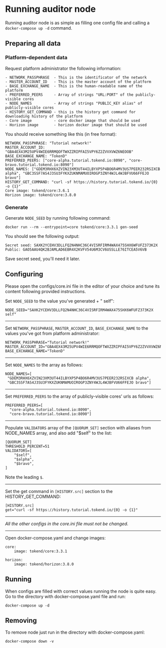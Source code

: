 # Running auditor node
Running auditor node is as simple as filling one config file and calling a `docker-compose up -d` command.
## Preparing all data
### Platform-dependent data
Request platform administrator the following information:

    - NETWORK_PASSPHRASE  - This is the identificator of the network
    - MASTER_ACCOUNT_ID   - This is the master account of the platform
    - BASE_EXCHANGE_NAME  - This is the human-readable name of the platform
    - PREFERRED_PEERS     - Array of strings "URL:PORT" of the publicly-visible cores
    - NODE_NAMES          - Array of strings "PUBLIC_KEY alias" of publicly-visible cores
    - HISTORY_GET_COMMAND - this is the history get command for downloading history of the platform
    - Core image          - core docker image that should be used
    - Horizon image       - horizon docker image that should be used

You should receive something like this (in free format):
```
NETWORK_PASSPHRASE: "Tutorial network!"
MASTER_ACCOUNT_ID:  "GBA4EX43M25UPV4WIE6RRMQOFTWXZZRIPFAI5VPY6Z2ZVVXVWZ6NEOOB"
BASE_EXCHANGE_NAME: "TokenD"
PREFERRED_PEERS: ["core-alpha.tutorial.tokend.io:8090", "core-bravo.tutorial.tokend.io:8090"]
NODE_NAMES: ["GDEM3RHX6XZVIN23XM3UT44ILBYXP5P4BO6R4MV3US7PEER232RSIXCB alpha", "GBC3SSF7AS4J3SU3FYKXZUKNMAMUOIROGP3ZNY4WJL4WJBFVU66FFEJO bravo"]
HISTORY_GET_COMMAND: "curl -sf https://history.tutorial.tokend.io/{0} -o {1}"
Core image: tokend/core:3.6.1
Horizon image: tokend/core:3.8.0
```

### Generate
Generate `NODE_SEED` by running following command:
```
docker run --rm --entrypoint=core tokend/core:3.3.1 gen-seed
```
You should see the following output:
```
Secret seed: SAXK2YCEHV3DLLFQ2N4NHC36C4VISRFIRM4WAX475SHX6WFUFZ373K2X
Public: GAO5AAU4QK2BJAMLAD6EBR4X2KVFV54U6M3CV6USSLLE76ITCEA5V6VB
```
Save secret seed, you'll need it later.

## Configuring
Please open the configs/core.ini file in the editor of your choice and tune its content following provided instructions.

Set `NODE_SEED` to the value you've generated + " self":
```
NODE_SEED="SAXK2YCEHV3DLLFQ2N4NHC36C4VISRFIRM4WAX475SHX6WFUFZ373K2X self"
```
___

Set `NETWORK_PASSPHRASE`, `MASTER_ACCOUNT_ID`, `BASE_EXCHANGE_NAME` to the values you've got from platform administrator:
```
NETWORK_PASSPHRASE="Tutorial network!"
MASTER_ACCOUNT_ID="GBA4EX43M25UPV4WIE6RRMQOFTWXZZRIPFAI5VPY6Z2ZVVXVWZ6NEOOB"
BASE_EXCHANGE_NAME="TokenD"
```
___

Set `NODE_NAMES` to the array as follows:
```
NODE_NAMES=[
 "GDEM3RHX6XZVIN23XM3UT44ILBYXP5P4BO6R4MV3US7PEER232RSIXCB alpha",
 "GBC3SSF7AS4J3SU3FYKXZUKNMAMUOIROGP3ZNY4WJL4WJBFVU66FFEJO bravo"]
```
___

Set `PREFERRED_PEERS` to the array of publicly-visible cores' urls as follows:
```
PREFERRED_PEERS=[
  "core-alpha.tutorial.tokend.io:8090",
  "core-bravo.tutorial.tokend.io:8090"]
```
___

Populate `VALIDATORS` array of the `[QUORUM_SET]` section with aliases from NODE_NAMES array, and also add "$self" to the list:
```
[QUORUM_SET]
THRESHOLD_PERCENT=51
VALIDATORS=[
    "$self",
    "$alpha",
    "$bravo",
]
```
Note the leading `$`.
___

Set the get command in `[HISTORY.src]` section to the HISTORY_GET_COMMAND:
```
[HISTORY.src]
get="curl -sf https://history.tutorial.tokend.io/{0} -o {1}"
```
___
*All the other configs in the core.ini file must not be changed.*

___
Open docker-compose.yaml and change images:
```
core:
    image: tokend/core:3.3.1

horizon:
    image: tokend/horizon:3.8.0
```

## Running
When configs are filled with correct values running the node is quite easy.
Go to the directory with docker-compose.yaml file and run:
```
docker-compose up -d
```

## Removing
To remove node just run in the directory with docker-compose.yaml:
```
docker-compose down -v
```
